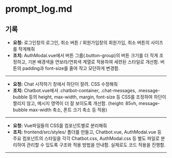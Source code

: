 # prompt_log.md

## 기록

- **요청:**
  로그인창의 로그인, 취소 버튼 / 회원가입창의 회원가입, 취소 버튼의 사이즈를 작게해줘
- **조치:**
  AuthModal.vue에서 버튼 그룹(.button-group)의 버튼 크기를 더 작게 조정하고, 기본 배경색을 연보라/연회색 계열로 적용하여 세련된 스타일로 개선함. 버튼의 padding과 font-size를 줄여 작고 모던하게 변경함.

---

- **요청:**
  Chat 시작하기 창에서 하단이 잘려. CSS 수정해줘
- **조치:**
  Chatbot.vue에서 .chatbot-container, .chat-messages, .message-bubble 등의 height, max-width, margin, font-size 등 CSS를 조정하여 하단이 짤리지 않고, 메시지 영역이 더 잘 보이도록 개선함. (height: 85vh, message-bubble max-width 축소, 폰트 크기 축소 등 적용)

---

- **요청:**
  Vue파일들의 CSS를 컴포넌트별로 분리해줘
- **조치:**
  frontend/src/styles/ 폴더를 만들고, Chatbot.vue, AuthModal.vue 등 주요 컴포넌트의 스타일을 각각 Chatbot.css, AuthModal.css 등 별도 파일로 분리하여 관리할 수 있도록 구조와 적용 방법을 안내함. 실제로도 코드 적용을 진행함.

---
